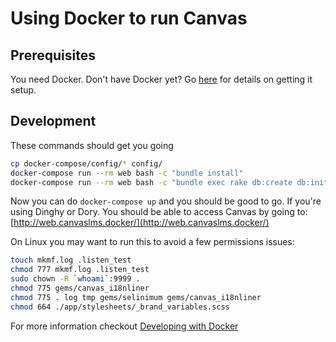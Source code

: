 # Using Docker to run Canvas
## Prerequisites

You need Docker. Don't have Docker yet? Go [here](getting_docker.md) for details on getting it setup.

## Development

These commands should get you going

```bash
cp docker-compose/config/* config/
docker-compose run --rm web bash -c "bundle install"
docker-compose run --rm web bash -c "bundle exec rake db:create db:initial_setup"
```

Now you can do `docker-compose up` and you should be good to go. If you're
using Dinghy or Dory. You should be able to access Canvas by going to: [http://web.canvaslms.docker/](http://web.canvaslms.docker/)

On Linux you may want to run this to avoid a few permissions issues:

```bash
touch mkmf.log .listen_test
chmod 777 mkmf.log .listen_test
sudo chown -R `whoami`:9999 .
chmod 775 gems/canvas_i18nliner
chmod 775 . log tmp gems/selinimum gems/canvas_i18nliner
chmod 664 ./app/stylesheets/_brand_variables.scss
```

For more information checkout [Developing with Docker](developing_with_docker.md)
